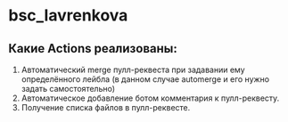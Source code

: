 # bsc_lavrenkova
## Какие Actions реализованы:
1. Автоматический merge пулл-реквеста при задавании ему определённого лейбла (в данном случае automerge и его нужно задать самостоятельно)
2. Автоматическое добавление ботом комментария к пулл-реквесту.
3. Получение списка файлов в пулл-реквесте.
